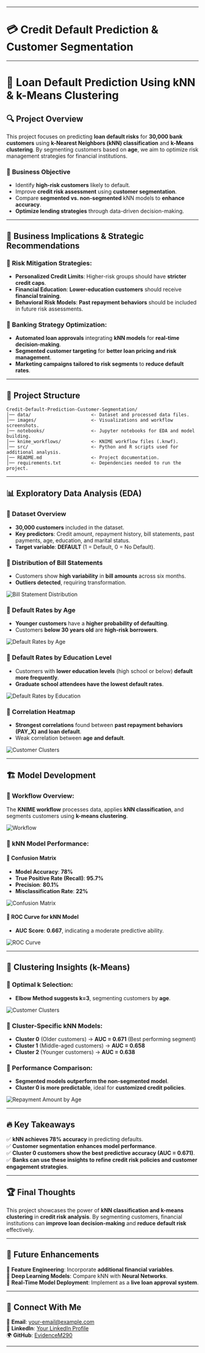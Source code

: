 
---

# **💳 Credit Default Prediction & Customer Segmentation**  
---

# 📌 Loan Default Prediction Using kNN & k-Means Clustering

## 🔍 Project Overview
This project focuses on predicting **loan default risks** for **30,000 bank customers** using **k-Nearest Neighbors (kNN) classification** and **k-Means clustering**. By segmenting customers based on **age**, we aim to optimize risk management strategies for financial institutions.

### 🎯 **Business Objective**
- Identify **high-risk customers** likely to default.
- Improve **credit risk assessment** using **customer segmentation**.
- Compare **segmented vs. non-segmented** kNN models to **enhance accuracy**.
- **Optimize lending strategies** through data-driven decision-making.

---

## 📌 **Business Implications & Strategic Recommendations**
### 🔹 Risk Mitigation Strategies:
- **Personalized Credit Limits**: Higher-risk groups should have **stricter credit caps**.
- **Financial Education**: **Lower-education customers** should receive **financial training**.
- **Behavioral Risk Models**: **Past repayment behaviors** should be included in future risk assessments.

### 🔹 Banking Strategy Optimization:
- **Automated loan approvals** integrating **kNN models** for **real-time decision-making**.
- **Segmented customer targeting** for **better loan pricing and risk management**.
- **Marketing campaigns tailored to risk segments** to **reduce default rates**.

---

## 📂 Project Structure

```
Credit-Default-Prediction-Customer-Segmentation/
│── data/                      <- Dataset and processed data files.
│── images/                    <- Visualizations and workflow screenshots.
│── notebooks/                 <- Jupyter notebooks for EDA and model building.
│── knime_workflows/           <- KNIME workflow files (.knwf).
│── src/                       <- Python and R scripts used for additional analysis.
│── README.md                  <- Project documentation.
│── requirements.txt           <- Dependencies needed to run the project.
```

---

## 📊 **Exploratory Data Analysis (EDA)**

### 📌 Dataset Overview
- **30,000 customers** included in the dataset.
- **Key predictors**: Credit amount, repayment history, bill statements, past payments, age, education, and marital status.
- **Target variable**: **DEFAULT** (1 = Default, 0 = No Default).

### 📌 Distribution of Bill Statements
- Customers show **high variability** in **bill amounts** across six months.
- **Outliers detected**, requiring transformation.

![Bill Statement Distribution](https://github.com/EvidenceM290/Credit-Default-Prediction-Customer-Segmentation/blob/main/images/Bill%20Statement%20Distribution.png)

### 📌 Default Rates by Age
- **Younger customers** have a **higher probability of defaulting**.
- Customers **below 30 years old** are **high-risk borrowers**.

![Default Rates by Age](https://github.com/EvidenceM290/Credit-Default-Prediction-Customer-Segmentation/blob/main/images/Default%20Rates%20by%20Age.png)

### 📌 Default Rates by Education Level
- Customers with **lower education levels** (high school or below) **default more frequently**.
- **Graduate school attendees have the lowest default rates**.

![Default Rates by Education](https://github.com/EvidenceM290/Credit-Default-Prediction-Customer-Segmentation/blob/main/images/Default%20Rates%20by%20Education.png)

### 📌 Correlation Heatmap
- **Strongest correlations** found between **past repayment behaviors (PAY_X) and loan default**.
- Weak correlation between **age and default**.

![Customer Clusters](https://github.com/EvidenceM290/Credit-Default-Prediction-Customer-Segmentation/blob/main/images/Customer%20Clusters.png)

---

## 🏗 **Model Development**

### 📌 Workflow Overview:
The **KNIME workflow** processes data, applies **kNN classification**, and segments customers using **k-means clustering**.

![Workflow](https://github.com/EvidenceM290/Credit-Default-Prediction-Customer-Segmentation/blob/main/images/ModelFlow.png)

### 📌 kNN Model Performance:
#### 🔹 Confusion Matrix
- **Model Accuracy**: **78%**
- **True Positive Rate (Recall)**: **95.7%**
- **Precision**: **80.1%**
- **Misclassification Rate**: **22%**

![Confusion Matrix](https://github.com/EvidenceM290/Credit-Default-Prediction-Customer-Segmentation/blob/main/images/Confusion%20Matrix.png)

#### 🔹 ROC Curve for kNN Model
- **AUC Score**: **0.667**, indicating a moderate predictive ability.

![ROC Curve](https://github.com/EvidenceM290/Credit-Default-Prediction-Customer-Segmentation/blob/main/images/kNN%20ROC%20Curve.png)

---

## 🎯 **Clustering Insights (k-Means)**
### 📌 Optimal k Selection:
- **Elbow Method suggests k=3**, segmenting customers by **age**.

![Customer Clusters](https://github.com/EvidenceM290/Credit-Default-Prediction-Customer-Segmentation/blob/main/images/Customer%20Clusters.png)

### 📌 Cluster-Specific kNN Models:
- **Cluster 0** (Older customers) → **AUC = 0.671** (Best performing segment)
- **Cluster 1** (Middle-aged customers) → **AUC = 0.658**
- **Cluster 2** (Younger customers) → **AUC = 0.638**

### 📌 Performance Comparison:
- **Segmented models outperform the non-segmented model**.
- **Cluster 0 is more predictable**, ideal for **customized credit policies**.

![Repayment Amount by Age](https://github.com/EvidenceM290/Credit-Default-Prediction-Customer-Segmentation/blob/main/images/Repayment%20Amount%20by%20Age.png)

---

## 🔥 **Key Takeaways**
✅ **kNN achieves 78% accuracy** in predicting defaults.  
✅ **Customer segmentation enhances model performance**.  
✅ **Cluster 0 customers show the best predictive accuracy (AUC = 0.671)**.  
✅ **Banks can use these insights to refine credit risk policies and customer engagement strategies**.  

---

## 🏆 **Final Thoughts**
This project showcases the power of **kNN classification and k-means clustering** in **credit risk analysis**. By segmenting customers, financial institutions can **improve loan decision-making** and **reduce default risk** effectively.

---

## 🚀 **Future Enhancements**
🔹 **Feature Engineering**: Incorporate **additional financial variables**.  
🔹 **Deep Learning Models**: Compare kNN with **Neural Networks**.  
🔹 **Real-Time Model Deployment**: Implement as a **live loan approval system**.  

---

## 📩 **Connect With Me**
📧 **Email**: [your-email@example.com](mailto:your-email@example.com)  
🔗 **LinkedIn**: [Your LinkedIn Profile](https://linkedin.com/in/your-profile)  
🌍 **GitHub**: [EvidenceM290](https://github.com/EvidenceM290)  

---
